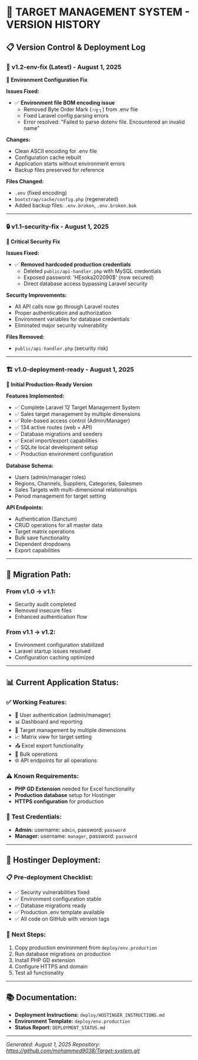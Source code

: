 # 🎯 TARGET MANAGEMENT SYSTEM - VERSION HISTORY

## 📋 **Version Control & Deployment Log**

### 🚀 **v1.2-env-fix (Latest)** - August 1, 2025
**🔧 Environment Configuration Fix**

**Issues Fixed:**
- ✅ **Environment file BOM encoding issue**
  - Removed Byte Order Mark (∩╗┐) from .env file
  - Fixed Laravel config parsing errors
  - Error resolved: "Failed to parse dotenv file. Encountered an invalid name"

**Changes:**
- Clean ASCII encoding for .env file
- Configuration cache rebuilt
- Application starts without environment errors
- Backup files preserved for reference

**Files Changed:**
- `.env` (fixed encoding)
- `bootstrap/cache/config.php` (regenerated)
- Added backup files: `.env.broken`, `.env.broken.bak`

---

### 🔒 **v1.1-security-fix** - August 1, 2025
**🚨 Critical Security Fix**

**Issues Fixed:**
- ✅ **Removed hardcoded production credentials**
  - Deleted `public/api-handler.php` with MySQL credentials
  - Exposed password: 'HEsoka202090$' (now secured)
  - Direct database access bypassing Laravel security

**Security Improvements:**
- All API calls now go through Laravel routes
- Proper authentication and authorization
- Environment variables for database credentials
- Eliminated major security vulnerability

**Files Removed:**
- `public/api-handler.php` (security risk)

---

### 🏗️ **v1.0-deployment-ready** - August 1, 2025
**🎯 Initial Production-Ready Version**

**Features Implemented:**
- ✅ Complete Laravel 12 Target Management System
- ✅ Sales target management by multiple dimensions
- ✅ Role-based access control (Admin/Manager)
- ✅ 134 active routes (web + API)
- ✅ Database migrations and seeders
- ✅ Excel import/export capabilities
- ✅ SQLite local development setup
- ✅ Production environment configuration

**Database Schema:**
- Users (admin/manager roles)
- Regions, Channels, Suppliers, Categories, Salesmen
- Sales Targets with multi-dimensional relationships
- Period management for target setting

**API Endpoints:**
- Authentication (Sanctum)
- CRUD operations for all master data
- Target matrix operations
- Bulk save functionality
- Dependent dropdowns
- Export capabilities

---

## 🔄 **Migration Path:**

### **From v1.0 → v1.1:**
- Security audit completed
- Removed insecure files
- Enhanced authentication flow

### **From v1.1 → v1.2:**
- Environment configuration stabilized
- Laravel startup issues resolved
- Configuration caching optimized

---

## 📊 **Current Application Status:**

### ✅ **Working Features:**
- 🔐 User authentication (admin/manager)
- 📊 Dashboard and reporting
- 🎯 Target management by multiple dimensions
- 📈 Matrix view for target setting
- 📤 Excel export functionality
- 🔄 Bulk operations
- 🌐 API endpoints for all operations

### ⚠️ **Known Requirements:**
- **PHP GD Extension** needed for Excel functionality
- **Production database** setup for Hostinger
- **HTTPS configuration** for production

### 🎯 **Test Credentials:**
- **Admin:** username: `admin`, password: `password`
- **Manager:** username: `manager`, password: `password`

---

## 🚀 **Hostinger Deployment:**

### 📋 **Pre-deployment Checklist:**
- ✅ Security vulnerabilities fixed
- ✅ Environment configuration stable
- ✅ Database migrations ready
- ✅ Production .env template available
- ✅ All code on GitHub with version tags

### 🔧 **Next Steps:**
1. Copy production environment from `deploy/env.production`
2. Run database migrations on production
3. Install PHP GD extension
4. Configure HTTPS and domain
5. Test all functionality

---

## 📚 **Documentation:**
- **Deployment Instructions:** `deploy/HOSTINGER_INSTRUCTIONS.md`
- **Environment Template:** `deploy/env.production`
- **Status Report:** `DEPLOYMENT_STATUS.md`

---

*Generated: August 1, 2025*
*Repository: https://github.com/mohammed9038/Target-system.git*